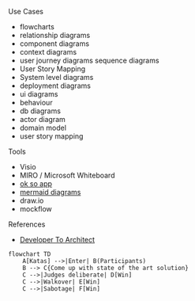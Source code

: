 Use Cases
- flowcharts 
- relationship diagrams 
- component diagrams
- context diagrams
- user journey diagrams sequence diagrams 
- User Story Mapping 
- System level diagrams 
- deployment diagrams 
- ui diagrams
- behaviour
- db diagrams
- actor diagram
- domain model
- user story mapping


Tools
- Visio
- MIRO / Microsoft Whiteboard
- [ok so app](https://okso.app/)
- [mermaid diagrams](http://mermaid.js.org/)
- draw.io
- mockflow

References
- [Developer To Architect](https://developertoarchitect.com/resources.html)

```mermaid
flowchart TD
    A[Katas] -->|Enter| B(Participants)
    B --> C{Come up with state of the art solution}
    C -->|Judges deliberate| D[Win]
    C -->|Walkover| E[Win]
    C -->|Sabotage| F[Win]
```
